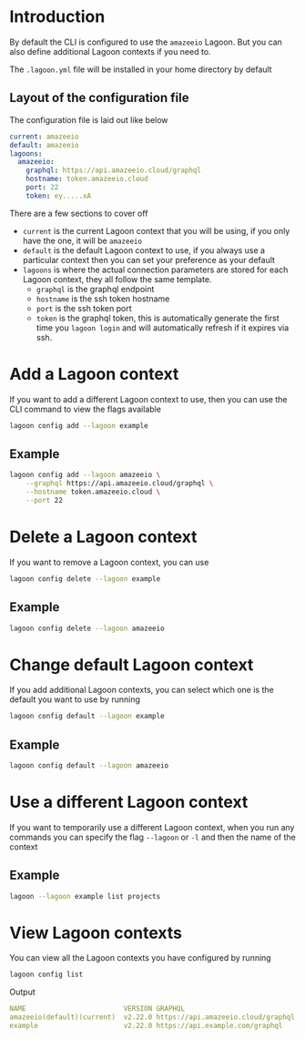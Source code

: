 # Introduction

By default the CLI is configured to use the `amazeeio` Lagoon. But you can also define additional Lagoon contexts if you need to.

The `.lagoon.yml` file will be installed in your home directory by default

## Layout of the configuration file
The configuration file is laid out like below
```yaml
current: amazeeio
default: amazeeio
lagoons:
  amazeeio:
    graphql: https://api.amazeeio.cloud/graphql
    hostname: token.amazeeio.cloud
    port: 22
    token: ey.....xA
```
There are a few sections to cover off

* `current` is the current Lagoon context that you will be using, if you only have the one, it will be `amazeeio`
* `default` is the default Lagoon context to use, if you always use a particular context then you can set your preference as your default
* `lagoons` is where the actual connection parameters are stored for each Lagoon context, they all follow the same template.
    * `graphql` is the graphql endpoint
    * `hostname` is the ssh token hostname
    * `port` is the ssh token port
    * `token` is the graphql token, this is automatically generate the first time you `lagoon login` and will automatically refresh if it expires via ssh.

# Add a Lagoon context
If you want to add a different Lagoon context to use, then you can use the CLI command to view the flags available
```bash
lagoon config add --lagoon example
```
## Example
```bash
lagoon config add --lagoon amazeeio \
    --graphql https://api.amazeeio.cloud/graphql \
    --hostname token.amazeeio.cloud \
    --port 22
```

# Delete a Lagoon context
If you want to remove a Lagoon context, you can use
```bash
lagoon config delete --lagoon example
```
## Example
```bash
lagoon config delete --lagoon amazeeio
```

# Change default Lagoon context
If you add additional Lagoon contexts, you can select which one is the default you want to use by running
```bash
lagoon config default --lagoon example
```
## Example
```bash
lagoon config default --lagoon amazeeio
```

# Use a different Lagoon context
If you want to temporarily use a different Lagoon context, when you run any commands you can specify the flag `--lagoon` or `-l` and then the name of the context
## Example
```bash
lagoon --lagoon example list projects
```

# View Lagoon contexts
You can view all the Lagoon contexts you have configured by running
```bash
lagoon config list
```
Output
```yaml
NAME                      	VERSION	GRAPHQL                            	SSH-HOSTNAME               	SSH-PORT	SSH-KEY
amazeeio(default)(current)	v2.22.0	https://api.amazeeio.cloud/graphql 	token.amazeeio.cloud       	22   	-
example                   	v2.22.0	https://api.example.com/graphql  	token.example.com          	22    	-
```
